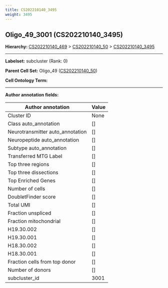 ```yaml
---
title: CS202210140_3495
weight: 3495
---
```

## Oligo_49_3001 (CS202210140_3495)
<b>Hierarchy: </b>
[CS202210140_469](../CS202210140_469) >
[CS202210140_50](../CS202210140_50) >
[CS202210140_3495](../CS202210140_3495)

---


**Labelset:** subcluster (Rank: 0)

**Parent Cell Set:** Oligo_49 ([CS202210140_50](../CS202210140_50))



**Cell Ontology Term:** 

[MARKER GENES.]: #


---

[TRANSFERRED ANNOTATIONS.]: #


[AUTHOR ANNOTATION FIELDS.]: #


**Author annotation fields:**

| Author annotation | Value |
|-------------------|-------|
|Cluster ID|None|
|Class auto_annotation|[]|
|Neurotransmitter auto_annotation|[]|
|Neuropeptide auto_annotation|[]|
|Subtype auto_annotation|[]|
|Transferred MTG Label|[]|
|Top three regions|[]|
|Top three dissections|[]|
|Top Enriched Genes|[]|
|Number of cells|[]|
|DoubletFinder score|[]|
|Total UMI|[]|
|Fraction unspliced|[]|
|Fraction mitochondrial|[]|
|H19.30.002|[]|
|H19.30.001|[]|
|H18.30.002|[]|
|H18.30.001|[]|
|Fraction cells from top donor|[]|
|Number of donors|[]|
|subcluster_id|3001|
